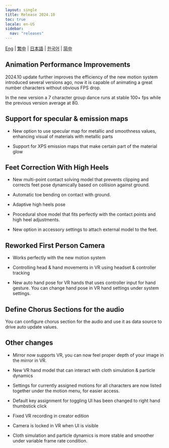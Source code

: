 ```yaml
---
layout: single
title: Release 2024.10
toc: true
locale: en-US
sidebar:
  nav: "releases"
---
```

[Eng](/dancexr/releases/2024.10) | [繁中](/tw/dancexr/releases/2024.10) | [日本語](/jp/dancexr/releases/2024.10) | [한국어](/kr/dancexr/releases/2024.10) | [简中](/zh/dancexr/releases/2024.10)

## Animation Performance Improvements

2024.10 update further improves the efficiency of the new motion system introduced several versions ago, now it is capable of animating a great number characters without obvious FPS drop. 

In the new version a 7 character group dance runs at stable 100+ fps while the previous version average at 80. 


## Support for specular & emission maps

* New option to use specular map for metallic and smoothness values, enhancing visual of materials with metallic parts

* Support for XPS emission maps that make certain part of the material glow


## Feet Correction With High Heels

* New multi-point contact solving model that prevents clipping and corrects feet pose dynamically based on collision against ground.

* Automatic toe bending on contact with ground.

* Adaptive high heels pose

* Procedural shoe model that fits perfectly with the contact points and high heel adjustments.

* New option in accessory settings to attach external model to the feet.


## Reworked First Person Camera

* Works perfectly with the new motion system

* Controlling head & hand movements in VR using headset & controller tracking

* New auto hand pose for VR hands that uses controller input for hand gesture. You can change hand pose in VR hand settings under system settings.


## Define Chorus Sections for the audio 

You can configure chorus section for the audio and use it as data source to drive auto update values. 


## Other changes

* Mirror now supports VR, you can now feel proper depth of your image in the mirror in VR.

* New VR hand model that can interact with cloth simulation & particle dynamics

* Settings for currently assigned motions for all characters are now listed together under the motion menu, for easier access.

* Default key assignment for toggling UI has been changed to right hand thumbstick click

* Fixed VR recording in creator edition

* Camera is locked in VR when UI is visible

* Cloth simulation and particle dynamics is more stable and smoother under variable frame rate condition.